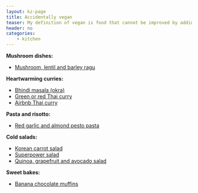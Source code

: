 ```yaml
---
layout: kz-page
title: Accidentally vegan
teaser: My definition of vegan is food that cannot be improved by adding non-vegan ingredients.
header: no
categories:
    - kitchen
---
```


**Mushroom dishes:**
* [Mushroom, lentil and barley ragu](/kitchen/mushroom-lentil-barley-ragu/)

**Heartwarming curries:**
* [Bhindi masala (okra)](/kitchen/bhindi-masala/)
* [Green or red Thai curry](/kitchen/thai-curry/)
* [Airbnb Thai curry](/kitchen/airbnb-thai-curry/)

**Pasta and risotto:**
* [Red garlic and almond pesto pasta](/kitchen/red-garlic-almond-pesto-pasta/)

**Cold salads:**
* [Korean carrot salad](/kitchen/korean-carrot-salad/)
* [Superpower salad](/kitchen/superpower-salad/)
* [Quinoa, grapefruit and avocado salad](/kitchen/quinoa-grapefruit-avo-salad/)

**Sweet bakes:**
* [Banana chocolate muffins](/kitchen/banana-chocolate-muffins/) 
